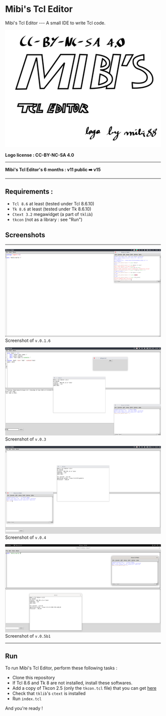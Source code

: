# Mibi's Tcl Editor
Mibi's Tcl Editor --- A small IDE to write Tcl code.

![Mibi's Tcl Editor in action ! (v.0.1.6)](logo.svg)

**Logo license : CC-BY-NC-SA 4.0**

---

**Mibi's Tcl Editor's 6 months : v11 public ➡️ v15**

---

## Requirements :
* `Tcl 8.6` at least (tested under Tcl 8.6.10)
* `Tk 8.6` at least (tested under Tk 8.6.10)
* `Ctext 3.2` megawidget (a part of `tklib`)
* `tkcon` (not as a library : see "Run")
## Screenshots
---
![Mibi's Tcl Editor in action ! (v.0.1.6)](screenshot.png)
Screenshot of `v.0.1.6`

![Mibi's Tcl Editor in action ! (v.0.3)](screenshot2.png)
Screenshot of `v.0.3`

![Mibi's Tcl Editor in action ! (v.0.4)](screenshot3.png)
Screenshot of `v.0.4`

![Mibi's Tcl Editor in action ! (v.0.4)](screenshot4.png)
Screenshot of `v.0.5b1`

---
## Run
To run Mibi's Tcl Editor, perform these following tasks :
* Clone this repository
* If Tcl 8.6 and Tk 8 are not installed, install these softwares.
* Add a copy of Tkcon 2.5 (only the `tkcon.tcl` file) that you can get [here](https://sourceforge.net/projects/tkcon/)
* Check that `tklib`'s `ctext` is installed
* Run `index.tcl`

And you're ready !

